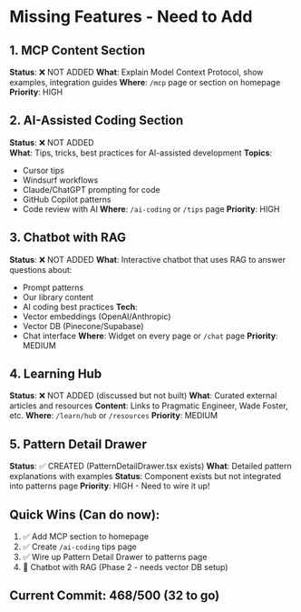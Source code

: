 # Missing Features - Need to Add

## 1. MCP Content Section

**Status**: ❌ NOT ADDED
**What**: Explain Model Context Protocol, show examples, integration guides
**Where**: `/mcp` page or section on homepage
**Priority**: HIGH

## 2. AI-Assisted Coding Section

**Status**: ❌ NOT ADDED  
**What**: Tips, tricks, best practices for AI-assisted development
**Topics**:

- Cursor tips
- Windsurf workflows
- Claude/ChatGPT prompting for code
- GitHub Copilot patterns
- Code review with AI
  **Where**: `/ai-coding` or `/tips` page
  **Priority**: HIGH

## 3. Chatbot with RAG

**Status**: ❌ NOT ADDED
**What**: Interactive chatbot that uses RAG to answer questions about:

- Prompt patterns
- Our library content
- AI coding best practices
  **Tech**:
- Vector embeddings (OpenAI/Anthropic)
- Vector DB (Pinecone/Supabase)
- Chat interface
  **Where**: Widget on every page or `/chat` page
  **Priority**: MEDIUM

## 4. Learning Hub

**Status**: ❌ NOT ADDED (discussed but not built)
**What**: Curated external articles and resources
**Content**: Links to Pragmatic Engineer, Wade Foster, etc.
**Where**: `/learn/hub` or `/resources`
**Priority**: MEDIUM

## 5. Pattern Detail Drawer

**Status**: ✅ CREATED (PatternDetailDrawer.tsx exists)
**What**: Detailed pattern explanations with examples
**Status**: Component exists but not integrated into patterns page
**Priority**: HIGH - Need to wire it up!

## Quick Wins (Can do now):

1. ✅ Add MCP section to homepage
2. ✅ Create `/ai-coding` tips page
3. ✅ Wire up Pattern Detail Drawer to patterns page
4. 🔄 Chatbot with RAG (Phase 2 - needs vector DB setup)

## Current Commit: 468/500 (32 to go)

